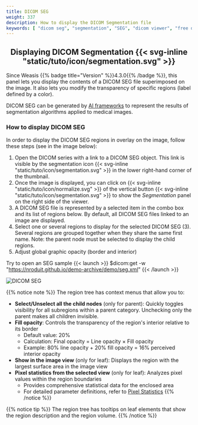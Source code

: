 ```yaml
---
title: DICOM SEG
weight: 337
description: How to display the DICOM Segmentation file
keywords: [ "dicom seg", "segmentation", "SEG", "dicom viewer", "free dicom viewer", "open source dicom viewer" ]
---
```


## <center>Displaying DICOM Segmentation {{< svg-inline "static/tuto/icon/segmentation.svg" >}}</center>

Since Weasis {{% badge title="Version" %}}4.3.0{{% /badge %}}, this panel lets you display the contents of a DICOM SEG file superimposed on the image. It also lets you modify the transparency of specific regions (label defined by a color).

DICOM SEG can be generated by [AI frameworks](../dicom-artificial-intelligence) to represent the results of segmentation algorithms applied to medical images.

### How to display DICOM SEG
In order to display the DICOM SEG regions in overlay on the image, follow these steps (see in the image below):

1. Open the DICOM series with a link to a DICOM SEG object. This link is visible by the segmentation icon {{< svg-inline "static/tuto/icon/segmentation.svg" >}} in the lower right-hand corner of the thumbnail.
2. Once the image is displayed, you can click on {{< svg-inline "static/tuto/icon/normalize.svg" >}} of the vertical button {{< svg-inline "static/tuto/icon/segmentation.svg" >}} to show the _Segmentation_ panel on the right side of the viewer.
3. A DICOM SEG file is represented by a selected item in the combo box and its list of regions below. By default, all DICOM SEG files linked to an image are displayed.
4. Select one or several regions to display for the selected DICOM SEG (3). Several regions are grouped together when they share the same first name. Note: the parent node must be selected to display the child regions.
5. Adjust global graphic opacity (border and interior)

Try to open an SEG sample {{< launch >}}
$dicom:get -w "https://nroduit.github.io/demo-archive/demo/seg.xml"
{{< /launch >}}

![DICOM SEG](/tuto/dicom-seg.jpg?classes=shadow&width=780px)
<br>

{{% notice note %}}
The region tree has context menus that allow you to:
* **Select/Unselect all the child nodes** (only for parent): Quickly toggles visibility for all subregions within a parent category. Unchecking only the parent makes all children invisible.
* **Fill opacity**: Controls the transparency of the region's interior relative to its border
    - Default value: 20%
    - Calculation: Final opacity = Line opacity × Fill opacity
    - Example: 80% line opacity + 20% fill opacity = 16% perceived interior opacity
* **Show in the image view** (only for leaf): Displays the region with the largest surface area in the image view
* **Pixel statistics from the selected view** (only for leaf): Analyzes pixel values within the region boundaries
    - Provides comprehensive statistical data for the enclosed area
    - For detailed parameter definitions, refer to [Pixel Statistics](../draw-measure/#selected-measurement)
{{% /notice %}}

{{% notice tip %}}
The region tree has tooltips on leaf elements that show the region description and the region volume.
{{% /notice %}}





